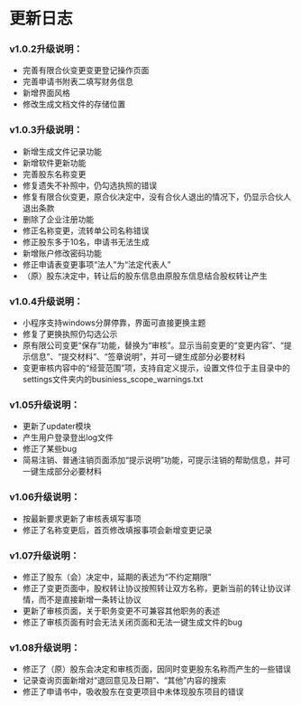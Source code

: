 # 更新日志

### v1.0.2升级说明：  
*   完善有限合伙变更变更登记操作页面  
*   完善申请书附表二填写财务信息
*   新增界面风格
*   修改生成文档文件的存储位置  
### v1.0.3升级说明：
*   新增生成文件记录功能
*   新增软件更新功能
*   完善股东名称变更
*   修复遗失不补照中，仍勾选执照的错误
*   修复有限合伙变更，原合伙决定中，没有合伙人退出的情况下，仍显示合伙人退出条款
*   删除了企业注册功能
*   修正名称变更，流转单公司名称错误
*   修正股东多于10名，申请书无法生成
*   新增账户修改密码功能
*   修正申请表变更事项“法人”为“法定代表人”
*   （原）股东决定中，转让后的股东信息由原股东信息结合股权转让产生
### v1.0.4升级说明：
*   小程序支持windows分屏停靠，界面可直接更换主题
*   修复了更换执照仍勾选公示 
*   原有限公司变更“保存”功能，替换为“审核”。显示当前变更的“变更内容”、“提示信息”、“提交材料”、“签章说明”，并可一键生成部分必要材料
*   变更审核内容中的“经营范围”项，支持自定义提示，设置文件位于主目录中的settings文件夹内的businiess_scope_warnings.txt

### v1.05升级说明：
*   更新了updater模块
*   产生用户登录登出log文件
*   修正了某些bug
*   简易注销、普通注销页面添加“提示说明”功能，可提示注销的帮助信息，并可一键生成部分必要材料

### v1.06升级说明：
*   按最新要求更新了审核表填写事项
*   修正了名称变更后，首页修改填报事项会新增变更记录

### v1.07升级说明：
*   修正了股东（会）决定中，延期的表述为“不约定期限”
*   修正了变更页面中，股权转让协议按照转让双方名称，更新当前的转让协议详情，而不是直接新增一条转让协议
*   更新了审核页面，关于职务变更不可兼容其他职务的表述
*   修正了审核页面有时会无法关闭页面和无法一键生成文件的bug

### v1.08升级说明：
*   修正了（原）股东会决定和审核页面，因同时变更股东名称而产生的一些错误
*   记录查询页面新增对“退回意见及日期”、“其他”内容的搜索
*   修正了申请书中，吸收股东在变更项目中未体现股东项目的错误